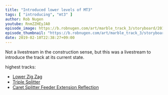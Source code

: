 ```yaml
---
title: "Introduced lower levels of MT3"
tags: [ "introducing", "mt3" ]
author: Rob Nugen
youtube: RnmZZHEyJA0
episode_image: https://b.robnugen.com/art/marble_track_3/storyboard/2019_feb_10_after_introduction.jpg
episode_thumbnail: "https://b.robnugen.com/art/marble_track_3/storyboard/thumbs/2019_feb_10_after_introduction.jpg"
date: 2019-02-10T22:38:27+09:00
---
```


Not a livestream in the construction sense, but this was a livestream
to introduce the track at its current state.

highest tracks:

* [Lower Zig Zag](/parts/lower_zig_zag/)
* [Triple Splitter](/p/ts)
* [Caret Splitter Feeder Extension Reflection](/p/csfer)
